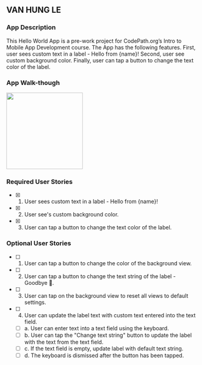 ## VAN HUNG LE

### App Description
This Hello World App is a pre-work project for CodePath.org’s Intro to Mobile App Development course. The App has the following features. First, user sees custom text in a label - Hello from {name}! Second, user see custom background color. Finally, user can tap a button to change the text color of the label.

### App Walk-though

<img src="https://media0.giphy.com/media/rBaK5xkIzxsMkWMoEa/giphy.gif?cid=790b761133d3b811213a41685b75422693dbfa81ba3b8abf&rid=giphy.gif&ct=g" width=200><br>

### Required User Stories
- [X] 1. User sees custom text in a label - Hello from {name}!
- [X] 2. User see's custom background color.
- [X] 3. User can tap a button to change the text color of the label.

### Optional User Stories
- [ ] 1. User can tap a button to change the color of the background view.
- [ ] 2. User can tap a button to change the text string of the label - Goodbye 👋.
- [ ] 3. User can tap on the background view to reset all views to default settings.
- [ ] 4. User can update the label text with custom text entered into the text field.
   - [ ] a. User can enter text into a text field using the keyboard.
   - [ ] b. User can tap the "Change text string" button to update the label with the text from the text field.
   - [ ] c. If the text field is empty, update label with default text string.
   - [ ] d. The keyboard is dismissed after the button has been tapped.